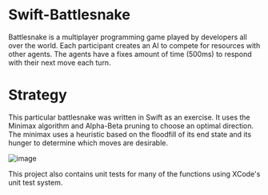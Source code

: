 # Swift-Battlesnake
Battlesnake is a multiplayer programming game played by developers all over the world. Each participant creates an AI to compete for resources with other agents. The agents have a fixes amount of time (500ms) to respond with their next move each turn.

# Strategy
This particular battlesnake was written in Swift as an exercise. It uses the Minimax algorithm and Alpha-Beta pruning to choose an optimal direction. The minimax uses a heuristic based on the floodfill of its end state and its hunger to determine which moves are desirable.

![image](https://user-images.githubusercontent.com/32989729/162643794-e91744e8-649e-4861-8e71-2bfcd1570c21.png)

This project also contains unit tests for many of the functions using XCode's unit test system.

